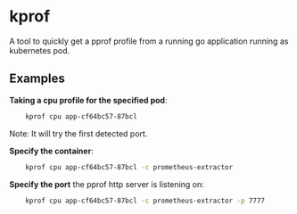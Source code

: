 # kprof

A tool to quickly get a pprof profile from a running go application running as kubernetes pod.

## Examples

**Taking a cpu profile for the specified pod**:

```bash
    kprof cpu app-cf64bc57-87bcl
```

Note: It will try the first detected port.

**Specify the container**:

```bash
    kprof cpu app-cf64bc57-87bcl -c prometheus-extractor
```

**Specify the port** the pprof http server is listening on:

```bash
    kprof cpu app-cf64bc57-87bcl -c prometheus-extractor -p 7777
```
